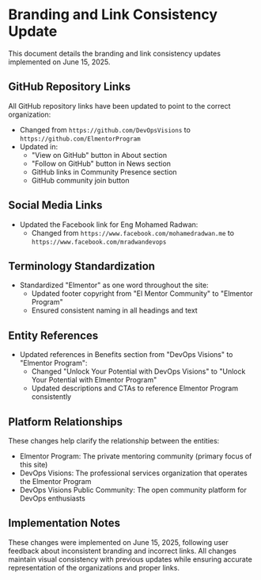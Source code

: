 # Branding and Link Consistency Update

This document details the branding and link consistency updates implemented on June 15, 2025.

## GitHub Repository Links

All GitHub repository links have been updated to point to the correct organization:

- Changed from `https://github.com/DevOpsVisions` to `https://github.com/ElmentorProgram`
- Updated in:
  - "View on GitHub" button in About section
  - "Follow on GitHub" button in News section
  - GitHub links in Community Presence section
  - GitHub community join button

## Social Media Links

- Updated the Facebook link for Eng Mohamed Radwan:
  - Changed from `https://www.facebook.com/mohamedradwan.me` to `https://www.facebook.com/mradwandevops`

## Terminology Standardization

- Standardized "Elmentor" as one word throughout the site:
  - Updated footer copyright from "El Mentor Community" to "Elmentor Program"
  - Ensured consistent naming in all headings and text

## Entity References

- Updated references in Benefits section from "DevOps Visions" to "Elmentor Program":
  - Changed "Unlock Your Potential with DevOps Visions" to "Unlock Your Potential with Elmentor Program"
  - Updated descriptions and CTAs to reference Elmentor Program consistently

## Platform Relationships

These changes help clarify the relationship between the entities:

- Elmentor Program: The private mentoring community (primary focus of this site)
- DevOps Visions: The professional services organization that operates the Elmentor Program
- DevOps Visions Public Community: The open community platform for DevOps enthusiasts

## Implementation Notes

These changes were implemented on June 15, 2025, following user feedback about inconsistent branding and incorrect links. All changes maintain visual consistency with previous updates while ensuring accurate representation of the organizations and proper links.
